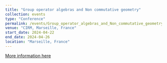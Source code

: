```yaml
---
title: "Group operator algebras and Non commutative geometry"
collection: events
type: "Conference"
permalink: /events/Group_operator_algebras_and_Non_commutative_geometry_2024
venue: "CIRM, Marseille, France"
start_date: 2024-04-22
end_date: 2024-04-26
location: "Marseille, France"
---
```


[More information here](https://conferences.cirm-math.fr/2987.html)

